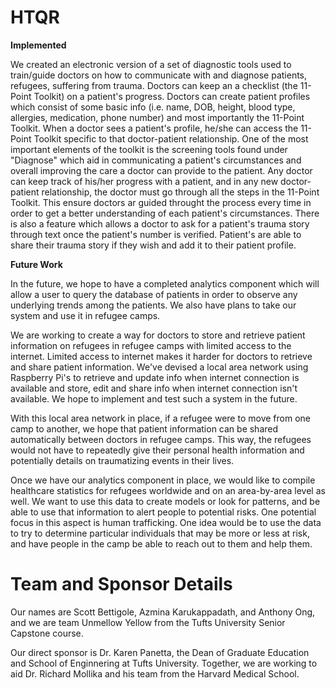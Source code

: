 # HTQR

__Implemented__

We created an electronic version of a set of diagnostic tools used to train/guide doctors on how to communicate with and diagnose patients, refugees, suffering from trauma. Doctors can keep an a checklist (the 11-Point Toolkit) on a patient's progress. Doctors can create patient profiles which consist of some basic info (i.e. name, DOB, height, blood type, allergies, medication, phone number) and most importantly the 11-Point Toolkit. When a doctor sees a patient's profile, he/she can access the 11-Point Toolkit specific to that doctor-patient relationship. One of the most important elements of the toolkit is the screening tools found under "Diagnose" which aid in communicating a patient's circumstances and overall improving the care a doctor can provide to the patient. Any doctor can keep track of his/her progress with a patient, and in any new doctor-patient relationship, the doctor must go through all the steps in the 11-Point Toolkit. This ensure doctors ar guided throught the process every time in order to get a better understanding of each patient's circumstances. There is also a feature which allows a doctor to ask for a patient's trauma story through text once the patient's number is verified. Patient's are able to share their trauma story if they wish and add it to their patient profile. 

__Future Work__

In the future, we hope to have a completed analytics component which will allow a user to query the database of patients in order to observe any underlying trends among the patients. We also have plans to take our system and use it in refugee camps. 

We are working to create a way for doctors to store and retrieve patient information on refugees in refugee camps with limited access to the internet. Limited access to internet makes it harder for doctors to retrieve and share patient information. We've devised a local area network using Raspberry Pi's to retrieve and update info when internet connection is available and store, edit and share info when internet connection isn't available. We hope to implement and test such a system in the future. 

With this local area network in place, if a refugee were to move from one camp to another, we hope that patient information can be shared automatically between doctors in refugee camps.  This way, the refugees would not have to repeatedly give their personal health information and potentially details on traumatizing events in their lives.

Once we have our analytics component in place, we would like to compile healthcare statistics for refugees worldwide and on an area-by-area level as well. We want to use this data to create models or look for patterns, and be able to use that information to alert people to potential risks.  One potential focus in this aspect is human trafficking. One idea would be to use the data to try to determine particular individuals that may be more or less at risk, and have people in the camp be able to reach out to them and help them.

# Team and Sponsor Details

Our names are Scott Bettigole, Azmina Karukappadath, and Anthony Ong, and we are team Unmellow Yellow from the Tufts University Senior Capstone course.

Our direct sponsor is Dr. Karen Panetta, the Dean of Graduate Education and School of Enginnering at Tufts University.  Together, we are working to aid Dr. Richard Mollika and his team from the Harvard Medical School.
